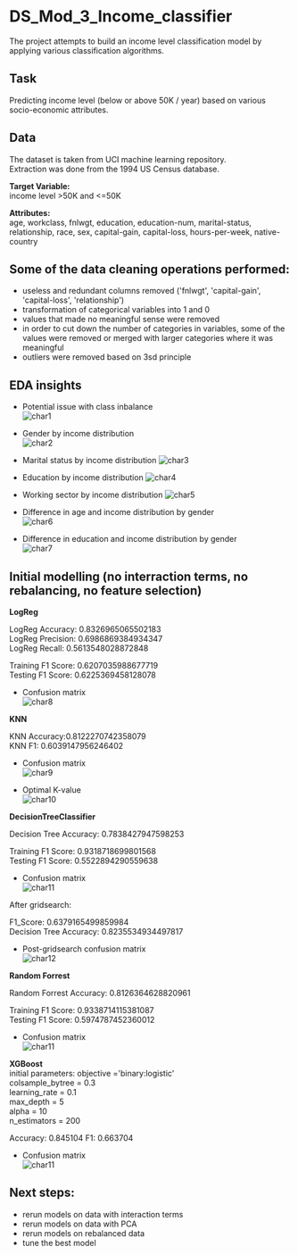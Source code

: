 # DS_Mod_3_Income_classifier
The project attempts to build an income level classification model by applying various classification algorithms.  

## Task
Predicting income level (below or above 50K / year) based on various socio-economic attributes.  

## Data
The dataset is taken from UCI machine learning repository.  
Extraction was done from the 1994 US Census database.  

**Target Variable:**  
income level >50K and <=50K

**Attributes:**  
age, workclass, fnlwgt, education, education-num, marital-status, relationship, race, sex, capital-gain, capital-loss, hours-per-week, native-country

## Some of the data cleaning operations performed:
* useless and redundant columns removed ('fnlwgt', 'capital-gain', 'capital-loss', 'relationship')
* transformation of categorical variables into 1 and 0
* values that made no meaningful sense were removed
* in order to cut down the number of categories in variables, some of the values were removed or merged with larger categories where it was meaningful 
* outliers were removed based on 3sd principle

## EDA insights
* Potential issue with class inbalance  
![char1](Visuals/balance.png)<br>

* Gender by income distribution  
![char2](Visuals/Gen_by_income.png)<br>

* Marital status by income distribution
![char3](Visuals/Mar_by_income.png)<br> 

* Education by income distribution
![char4](Visuals/Edu_by_income.png)<br> 

* Working sector by income distribution
![char5](Visuals/Sector_by_income.png)<br> 

* Difference in age and income distribution by gender  
![char6](Visuals/sex_age.png)<br>

* Difference in education and income distribution by gender  
![char7](Visuals/sex_edu.png)<br>

## Initial modelling (no interraction terms, no rebalancing, no feature selection)
**LogReg**  

LogReg Accuracy: 0.8326965065502183  
LogReg Precision: 0.6986869384934347  
LogReg Recall: 0.5613548028872848  

Training F1 Score: 0.6207035988677719  
Testing F1 Score: 0.6225369458128078  

* Confusion matrix  
![char8](Visuals/LogRegCM.png)<br>

**KNN**

KNN Accuracy:0.8122270742358079  
KNN F1: 0.6039147956246402  

* Confusion matrix  
![char9](Visuals/KNNCM.png)<br>

* Optimal K-value  
![char10](Visuals/BestKNN.png)<br>

**DecisionTreeClassifier**  

Decision Tree Accuracy: 0.7838427947598253  

Training F1 Score: 0.9318718699801568  
Testing F1 Score: 0.5522894290559638  

* Confusion matrix  
![char11](Visuals/DTCM.png)<br>

After gridsearch:  

F1_Score: 0.6379165499859984  
Decision Tree Accuracy: 0.8235534934497817

* Post-gridsearch confusion matrix  
![char12](Visuals/DTCM_grid.png)<br>

**Random Forrest**  

Random Forrest Accuracy: 0.8126364628820961  

Training F1 Score: 0.9338714115381087  
Testing F1 Score: 0.5974787452360012  

* Confusion matrix  
![char11](Visuals/RFCM.png)<br>

**XGBoost**  
initial parameters:
objective ='binary:logistic'  
colsample_bytree = 0.3  
learning_rate = 0.1  
max_depth = 5  
alpha = 10  
n_estimators = 200  

Accuracy: 0.845104
F1: 0.663704

* Confusion matrix  
![char11](Visuals/XGBCM.png)<br>

## Next steps:
* rerun models on data with interaction terms
* rerun models on data with PCA
* rerun models on rebalanced data
* tune the best model
